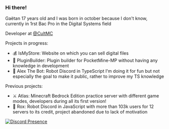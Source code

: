 ### Hi there! 

Gaëtan 17 years old and I was born in october because I don't know, currently in 1rst Bac Pro in the Digital Systems field

Developer at [@CultMC](https://github.com/CultMC)

Projects in progress:
* 💰 IsMyStore: Website on which you can sell digital files
* 📁 PluginBuilder: Plugin builder for PocketMine-MP without having any knowledge in development
* 🤖 Alex The Bot: Robot Discord in TypeScript I'm doing it for fun but not especially the goal to make it public, rather to improve my TS knowledge

Previous projects: 
* ⚔️ Atlas: Minecraft Bedrock Edition practice server with different game modes, developers during all its first version!
* 🤖 Rox: Robot Discord in JavaScript with more than 103k users for 12 servers to its credit, project abandoned due to lack of motivation

[![Discord Presence](https://lanyard-profile-readme.vercel.app/api/504392983244832780
                            )](https://discord.com/users/504392983244832780)
